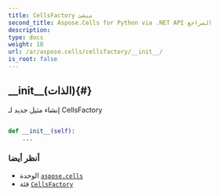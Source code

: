 ```yaml
---
title: CellsFactory منشئ
second_title: Aspose.Cells for Python via .NET API المراجع
description:
type: docs
weight: 10
url: /ar/aspose.cells/cellsfactory/__init__/
is_root: false
---
```

##  \_\_init\_\_(الذات){#}
إنشاء مثيل جديد لـ CellsFactory



```python

def __init__(self):
    ...
```





###  أنظر أيضا
* الوحدة [`aspose.cells`](../../)
* فئة [`CellsFactory`](/cells/python-net/ar/aspose.cells/cellsfactory)
